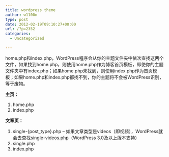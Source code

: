 ```yaml
---
title: wordpress theme
author: w1100n
type: post
date: 2012-02-19T09:10:27+00:00
url: /?p=2352
categories:
  - Uncategorized

---
```

home.php和index.php，WordPress程序会从你的主题文件夹中依次查找这两个文件，如果找到home.php，则使用home.php作为博客首页模板，即使你的主题文件夹中有index.php；如果home.php未找到，则使用index.php作为首页模板；如果home.php和index.php都找不到，你的主题将不会被WordPress识别，等于废物。

**主页：**

  1. home.php
  2. index.php

**文章页：**

  1. single-{post_type}.php – 如果文章类型是videos（即视频），WordPress就会去查找single-videos.php（WordPress 3.0及以上版本支持）
  2. single.php
  3. index.php